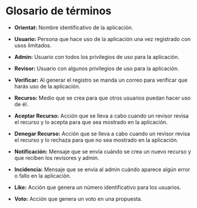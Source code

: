 # Glosario de términos

* **Orientat:** Nombre identificativo de la aplicación.

* **Usuario:** Persona que hace uso de la aplicación una vez registrado con usos limitados.

* **Admin:** Usuario con todos los privilegios de uso para la aplicación.

* **Revisor:** Usuario con algunos privilegios de uso para la aplicación.

* **Verificar:** Al generar el registro se manda un correo para verificar que harás uso de la aplicación.

* **Recurso:** Medio que se crea para que otros usuarios puedan hacer uso de él.

* **Aceptar Recurso:** Acción que se lleva a cabo cuando un revisor revisa el recurso y lo acepta para que sea mostrado en la aplicación.

* **Denegar Recurso:** Acción que se lleva a cabo cuando un revisor revisa el recurso y lo rechaza para que no sea mostrado en la aplicación.

* **Notificación:** Mensaje que se envía cuándo se crea un nuevo recurso y que reciben los revisores y admin.

* **Incidencia:** Mensaje que se envía al admin cuándo aparece algún error o fallo en la aplicación.

* **Like:** Acción que genera un número identificativo para los usuarios.

* **Voto:** Acción que genera un voto en una propuesta.
